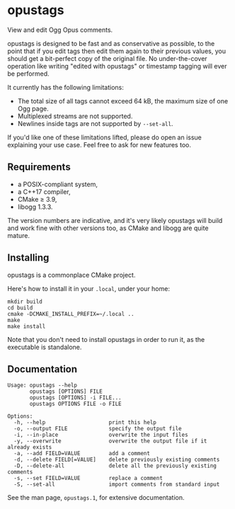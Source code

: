 opustags
========

View and edit Ogg Opus comments.

opustags is designed to be fast and as conservative as possible, to the point that if you edit tags
then edit them again to their previous values, you should get a bit-perfect copy of the original
file. No under-the-cover operation like writing "edited with opustags" or timestamp tagging will
ever be performed.

It currently has the following limitations:

- The total size of all tags cannot exceed 64 kB, the maximum size of one Ogg page.
- Multiplexed streams are not supported.
- Newlines inside tags are not supported by `--set-all`.

If you'd like one of these limitations lifted, please do open an issue explaining your use case.
Feel free to ask for new features too.

Requirements
------------

* a POSIX-compliant system,
* a C++17 compiler,
* CMake ≥ 3.9,
* libogg 1.3.3.

The version numbers are indicative, and it's very likely opustags will build and work fine with
other versions too, as CMake and libogg are quite mature.

Installing
----------

opustags is a commonplace CMake project.

Here's how to install it in your `.local`, under your home:

    mkdir build
    cd build
    cmake -DCMAKE_INSTALL_PREFIX=~/.local ..
    make
    make install

Note that you don't need to install opustags in order to run it, as the executable is standalone.

Documentation
-------------

    Usage: opustags --help
           opustags [OPTIONS] FILE
           opustags [OPTIONS] -i FILE...
           opustags OPTIONS FILE -o FILE

    Options:
      -h, --help                    print this help
      -o, --output FILE             specify the output file
      -i, --in-place                overwrite the input files
      -y, --overwrite               overwrite the output file if it already exists
      -a, --add FIELD=VALUE         add a comment
      -d, --delete FIELD[=VALUE]    delete previously existing comments
      -D, --delete-all              delete all the previously existing comments
      -s, --set FIELD=VALUE         replace a comment
      -S, --set-all                 import comments from standard input

See the man page, `opustags.1`, for extensive documentation.
